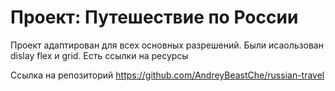 # Проект: Путешествие по России

Проект адаптирован для всех основных разрешений. Были исаользован dislay flex и grid. Есть ссылки на ресурсы

Ссылка на репозиторий https://github.com/AndreyBeastChe/russian-travel
